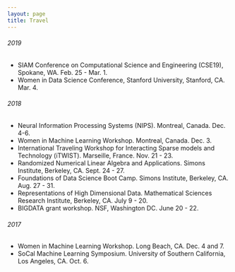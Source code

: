 ```yaml
---
layout: page
title: Travel
---
```


###### 2019
* SIAM Conference on Computational Science and Engineering (CSE19), Spokane, WA. Feb. 25 - Mar. 1.
* Women in Data Science Conference, Stanford University, Stanford, CA. Mar. 4.

###### 2018
* Neural Information Processing Systems (NIPS). Montreal, Canada. Dec. 4-6.
* Women in Machine Learning Workshop. Montreal, Canada. Dec. 3.
* International Traveling Workshop for Interacting Sparse models and Technology (iTWIST). Marseille, France. Nov. 21 - 23.
* Randomized Numerical Linear Algebra and Applications. Simons Institute, Berkeley, CA. Sept. 24 - 27.
* Foundations of Data Science Boot Camp. Simons Institute, Berkeley, CA. Aug. 27 - 31.
* Representations of High Dimensional Data. Mathematical Sciences Research Institute, Berkeley, CA. July 9 - 20.
* BIGDATA grant workshop. NSF, Washington DC. June 20 - 22.

###### 2017
* Women in Machine Learning Workshop. Long Beach, CA. Dec. 4 and 7.
* SoCal Machine Learning Symposium. University of Southern California, Los Angeles, CA. Oct. 6.
